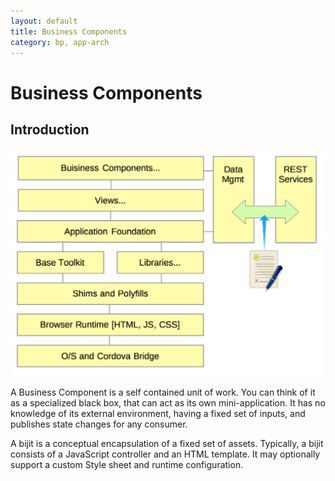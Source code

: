 ```yaml
---
layout: default
title: Business Components
category: bp, app-arch
---
```


# Business Components

## Introduction


![SPA layered environment](./images/app-arch-layers.png)



A Business Component is a self contained unit of work. You can think of it as a specialized black box, that can act as its own mini-application. It has no knowledge of its external environment, having a fixed set of inputs, and publishes state changes for any consumer.

A bijit is a conceptual encapsulation of a fixed set of assets. Typically, a bijit consists of a JavaScript controller and an HTML template. It may optionally support a custom Style sheet and runtime configuration.

